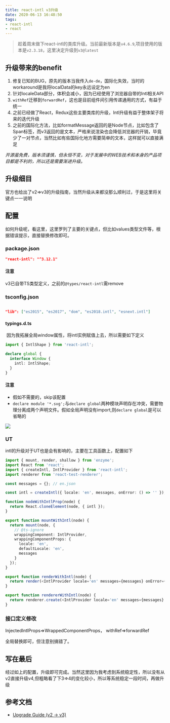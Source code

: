 ```yaml
---
title: react-intl v3升级
date: 2020-06-13 16:48:50
tags:
- react-intl
- react
---
```

> 趁着周末做下react-intl的类库升级。当前最新版本是`v4.6.9`,项目使用的版本是`v2.3.18`，这里决定升级到`v3@latest`

## 升级带来的benefit
1. 修复已知的BUG，原先的版本当我传入`de-de`，国际化失效，当时的workaround是我将localData的key永远设定为en
2. 针对localeData部分，体积会减小，因为已经使用了浏览器自带的Intl相关API
3. `withRef`迁移到`forwardRef`，这也是目前组件间引用传递通用的方式，有益于统一
4. 之前已经做了React，Redux这些主要类库的升级，Intl升级有益于整体架子将来的迭代升级
5. 之前的国际化方法，比如formatMessage返回的是Node节点，比如包含了Span标签，而v3返回的是文本，严格来说渲染也会降低浏览器的开销，毕竟少了一对节点，当然比如有些国际化地方需要简单的文本，这样就可以直接满足

_开源虽免费，版本须谨慎，但永恒不变，对于发展中的WEB技术和本身的产品项目都是不利的，所以还是需要渐进升级。_


## 升级细目

官方也给出了v2=>v3的升级指南，当然升级从来都没那么顺利过，于是这里将关键点一一说明

## 配置

如何升级呢，看这里，这里罗列了主要的关键点，但比如values类型文件等，根据错误提示，直接替换修改即可。

### package.json

```json
"react-intl": "^3.12.1"
```

#### 注意

v3已自带TS类型定义，之前的`@types/react-intl`需remove

### tsconfig.json

```json

"lib": ["es2015", "es2017", "dom", "es2018.intl", "esnext.intl"]

```

#### typings.d.ts
  因为我拓展全局window属性，将intl实例赋值上去，所以需要如下定义


```typescript
import { IntlShape } from 'react-intl';

declare global {
  interface Window {
    intl: IntlShape;
  }
}

```
#### 注意

- 假如不需要的，skip该配置
- `declare module '*.svg';`与`declare global`两种模块声明存在冲突，需要物理分离成两个声明文件。假如全局声明没有import,则`declare global`是可以省略的

![](http://static.1991421.cn/2020/2020-06-13-171323.jpeg)



### UT

intl的升级对于UT也是会有影响的，主要在工具函数上，配置如下

```typescript
import { mount, render, shallow } from 'enzyme';
import React from 'react';
import { createIntl, IntlProvider } from 'react-intl';
import renderer from 'react-test-renderer';

const messages = {}; // en.json

const intl = createIntl({ locale: 'en', messages, onError: () => '' });

function nodeWithIntlProp(node) {
  return React.cloneElement(node, { intl });
}

export function mountWithIntl(node) {
  return mount(node, {
    // @ts-ignore
    wrappingComponent: IntlProvider,
    wrappingComponentProps: {
      locale: 'en',
      defaultLocale: 'en',
      messages
    }
  });
}

export function renderWithIntl(node) {
  return render(<IntlProvider locale='en' messages={messages} onError={() => ''}>{node}</IntlProvider>);
}

export function rendererWithIntl(node) {
  return renderer.create(<IntlProvider locale='en' messages={messages} onError={() => ''}>{node}</IntlProvider>);
}

```

### 接口定义修改

InjectedIntlProps=>WrappedComponentProps，
withRef=>forwardRef

全局替换即可，但注意别搞错了。

## 写在最后
经过如上的配置，升级即可完成。当然这里因为我考虑到系统稳定性，所以没有从v2直接升级v4,但粗略看了下3=>4的变化较小，所以等系统稳定一段时间，再做升级

## 参考文档
- [Upgrade Guide (v2 -> v3)](https://formatjs.io/docs/react-intl/upgrade-guide-3x)
